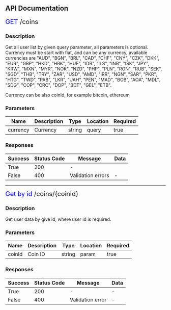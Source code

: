 ## API Documentation

<a style="font-size: 20px"> 
			<span style="color: blue">GET</span>  /coins
</a>

### Description 

Get all user list by given query parameter, all parameters is optional.
Currency must be start with fiat, and can be any currency, available 
currencies are "AUD", "BGN", "BRL", "CAD", "CHF", "CNY", "CZK", "DKK", 
"EUR", "GBP", "HKD", "HRK", "HUF", "IDR", "ILS", "INR", "ISK", "JPY", 
"KRW", "MXN", "MYR", "NOK", "NZD", "PHP", "PLN", "RON", "RUB", "SEK", 
"SGD", "THB", "TRY", "ZAR", "USD", "AMD", "IRR", "NGN", "SAR", "PKR", 
"HTG", "TWD", "PAB", "LKR", "UAH", "PEN", "MAD", "BOB", "AOA", "MDL", 
"SDG", "COP", "CRC", "DOP", "BDT", "GEL", "ETB".

Currency can be also coinId, for example bitcoin, ethereum

### Parameters 


| Name | Description | Type | Location | Required 
| - | - | - | - | - |
| currency | Currency | string | query | true 

### Responses

| Success | Status Code | Message | Data
| - | - | - | - |
| True | 200 | - | 
| False | 400 | Validation errors | - 

<hr>

<a style="font-size: 20px"> 
			<span style="color: blue">Get by id</span>  /coins/{coinId}
</a>

### Description

Get user data by give id, where user id is required.

### Parameters

| Name | Description | Type | Location | Required
| - | - | - | - | - |
| coinId | Coin ID | string | param | true

### Responses 

| Success | Status Code | Message | Data
| - | - | - | - |
| True | 200 | - | -
| False | 400 | Validation error | -



